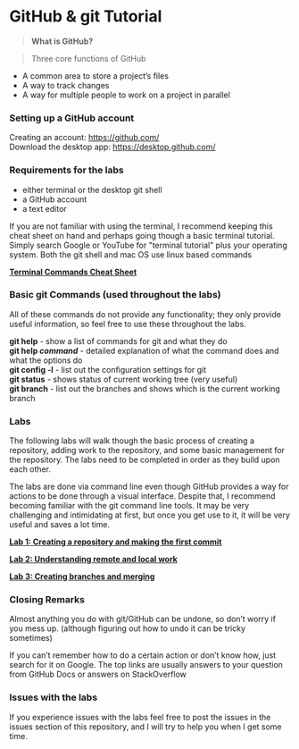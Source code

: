 # GitHub & git Tutorial

> **What is GitHub?**

>Three core functions of GitHub
* A common area to store a project’s files
* A way to track changes
* A way for multiple people to work on a project in parallel


### Setting up a GitHub account

Creating an account: https://github.com/  
Download the desktop app: https://desktop.github.com/

### Requirements for the labs

* either terminal or the desktop git shell
* a GitHub account
* a text editor

If you are not familiar with using the terminal, I recommend keeping this cheat sheet on hand and perhaps going though a basic terminal tutorial. Simply search Google or YouTube for "terminal tutorial" plus your operating system. Both the git shell and mac OS use linux based commands

**[Terminal Commands Cheat Sheet](https://gist.github.com/LeCoupa/122b12050f5fb267e75f)**

### Basic git Commands (used throughout the labs)

All of these commands do not provide any functionality; they only provide useful information, so feel free to use these throughout the labs.

**git help** - show a list of commands for git and what they do  
**git help _command_** - detailed explanation of what the command does and what the options do  
**git config -l** - list out the configuration settings for git  
**git status** - shows status of current working tree (very useful)  
**git branch** - list out the branches and shows which is the current working branch

### Labs

The following labs will walk though the basic process of creating a repository, adding work to the repository, and some basic management for the repository. The labs need to be completed in order as they build upon each other.

The labs are done via command line even though GitHub provides a way for actions to be done through a visual interface. Despite that, I recommend becoming familiar with the git command line tools. It may be very challenging and intimidating at first, but once you get use to it, it will be very useful and saves a lot time.

**[Lab 1: Creating a repository and making the first commit](Lab1.md)**

**[Lab 2: Understanding remote and local work](Lab2.md)**

**[Lab 3: Creating branches and merging](Lab3.md)**

### Closing Remarks

Almost anything you do with git/GitHub can be undone, so don’t worry if you mess up. (although figuring out how to undo it can be tricky sometimes)

If you can’t remember how to do a certain action or don’t know how, just search for it on Google. The top links are usually answers to your question from GitHub Docs or answers on StackOverflow

### Issues with the labs

If you experience issues with the labs feel free to post the issues in the issues section of this repository, and I will try to help you when I get some time.
